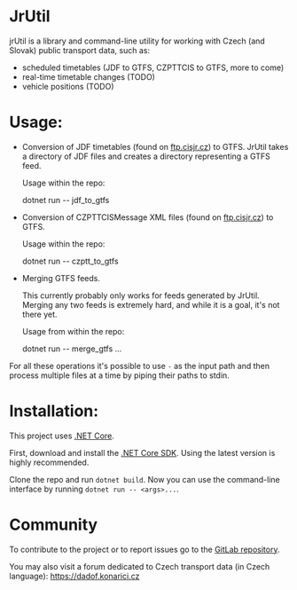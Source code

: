 # JrUtil

jrUtil is a library and command-line utility for working with Czech (and
Slovak) public transport data, such as:

- scheduled timetables (JDF to GTFS, CZPTTCIS to GTFS, more to come)
- real-time timetable changes (TODO)
- vehicle positions (TODO)

# Usage:

- Conversion of JDF timetables (found on [ftp.cisjr.cz](ftp://ftp.cisjr.cz/)) to
  GTFS. JrUtil takes a directory of JDF files and creates a directory representing a
  GTFS feed.

  Usage within the repo:

	dotnet run -- jdf_to_gtfs <JDF dir> <GTFS out dir>

- Conversion of CZPTTCISMessage XML files (found on
  [ftp.cisjr.cz](ftp://ftp.cisjr.cz/draha/celostatni/szdc)) to GTFS.

  Usage within the repo:

	dotnet run -- czptt_to_gtfs <XML input file> <GTFS out dir>

- Merging GTFS feeds.

  This currently probably only works for feeds generated by JrUtil. Merging
  any two feeds is extremely hard, and while it is a goal, it's not there yet.

  Usage from within the repo:

	dotnet run -- merge_gtfs <GTFS out dir> <GTFS in dir>...

For all these operations it's possible to use `-` as the input path and then
process multiple files at a time by piping their paths to stdin.

# Installation:

This project uses [.NET Core](https://www.microsoft.com/net).

First, download and install the
[.NET Core SDK](https://www.microsoft.com/net/download).
Using the latest version is highly recommended.

Clone the repo and run `dotnet build`. Now you can use the command-line
interface by running `dotnet run -- <args>...`.

# Community

To contribute to the project or to report issues go to the
[GitLab repository](https://gitlab.com/dvdkon/jrutil).

You may also visit a forum dedicated to Czech transport data (in Czech
language): https://dadof.konarici.cz
